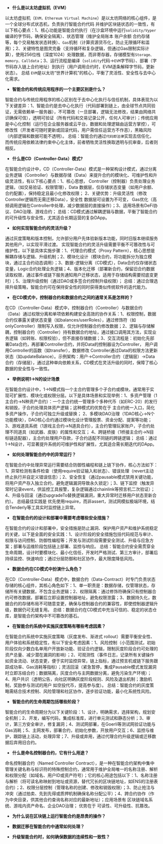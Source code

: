 - **什么是以太坊虚拟机（EVM）**

以太坊虚拟机（`EVM，Ethereum Virtual Machine`）是以太坊网络的核心组件，是一个全球分布式状态机，负责执行智能合约代码 并维护区块链状态的一致性，有以下核心要点：1、核心功能是智能合约执行（在沙盒环境中运行`solidity/Vyper`编译的字节码，确保安全隔离）、状态管理（维护全局账本 账户余额 合约存储等，每个交易触发状态转换）、`Gas`机制（计算资源货币化，防止无限循环和滥用）；2、关键特性是图灵完备（支持循环和复杂逻辑，但通过Gas限制实际计算），使用256位栈（深度1024）处理数据，而非寄存器，存储模型有`Storage、memory、Calldata`；3、运行流程是编译（`solidity`代码->`EVM`字节码）、部署（字节码存入链上合约地址）到执行（用户调用合约时，EVM逐条解释字节码，更新状态）。 总结 `EVM`是以太坊“世界计算机”的核心，平衡了灵活性、安全性与去中心化需求。

- **智能合约和传统应用程序的一个主要区别是什么？**

智能合约与传统应用程序的核心区别在于去中心化执行与信任机制，具体表现为以下关键差异：1、智能合约是去中心化执行（代码部署到链上，由全球节点共同验证，无需依赖单一服务器），不可篡改（一旦部署，逻辑无法修改，结果由网络共识确保可信），透明可验证（所有代码和交易记录公开，任何人可审计）；传统应用是中心化控制（运行在企业服务器或云平台，数据和处理逻辑由运营方掌控），可修改性（开发者可随时更新或回滚代码，用户需信任运营方不作恶），黑箱风险（内部逻辑和数据可能不透明）。 总结：智能合约通过`代码即法律`实现去信任化，而传统应用依赖法律约束中心化主体，前者牺牲灵活性换取透明与抗审查，后者则相反。

- **什么是CD（Controller-Data）模式?**

在智能合约设计中，CD（Controller-Data）模式是一种架构设计模式，通过分离业务逻辑（Controller）与数据存储（Data）来提升合约的模块化、可维护性和升级灵活性，有以下核心要点：1、核心思想， Controller（控制器）负责处理业务逻辑，（如交易验证、权限管理），Data 数据层，仅存储状态变量（如用户余额、合约配置），保持稳定且最小化修改权限； 2、关键优势：升级灵活性（修改Controller逻辑而无需迁移Data），安全性 数据层可设置为不可变， Gas优化（高频调用逻辑在Controller中处理，减少数据层的直接操作）；3、适用场景有DeFi协议、DAO治理、游戏合约； 总结：CD模式通过解耦逻辑与数据，平衡了智能合约的可升级性与安全性，尤其适合长期运营的复杂DApp。

- **如何实现智能合约的灵活升级？**

通过灰度策略和版本控制，允许部分用户先体验新版本功能，同时旧版本继续服务其他用户，以实现平滑过渡。 实现智能合约的灵活升级需要平衡不可篡改性与可维护性，以下是具体实施步骤：1、代理合约模式（Proxy Pattern），核心思想是解耦存储与逻辑、升级机制；2、模块化设计（模块合约，将功能拆分为独立模块，通过主合约动态调用）；3、数据-逻辑分离（CD模式），Data合约仅存储状态变量，Logic合约处理业务逻辑；4、版本化迁移（部署新合约，保留旧合约数据读取权限，通过事件或链下服务通知用户迁移状态，适用于存储结构需要彻底变更时）；5、治理升级控制（通过DAO或多签合约控制升级权限）； 总结：通过合理选择升级策略，智能合约可在保持安全性的同时获得类似传统软件的迭代能力。

- **在CD模式中，控制器合约和数据合约之间的通常关系是怎样的？**

在CD（Controller-Data）模式中，控制器合约（Controller）与数据合约（Data）通过权限分离和单项依赖构建安全高效的协作关系：1、权限控制，数据合约仅暴露关键状态变量（如balances/userRoles），通过修饰符（如onlyController）限制写入权限，仅允许控制器合约修改数据；2、逻辑与存储解耦，控制器合约（Controller）持有数据合约地址，通过接口调用其方法，实现业务逻辑（如转账、权限校验），但不直接存储数据；3、交互流程是：初始化先部署Data合约，再部署Controller合约，并将Data的控制器设为Controller， 用户调用Controller的函数（如transfer），数据修改 Controller通过Data的权限方法更新状态（如updateBalance）。示例架构：用户->Controller合约（逻辑层）->Data合约（存储层），通过这种单向依赖关系，CD模式在灵活升级的同时，保障了核心数据的安全性与一致性。

- **举例说明1->N的设计场景**

在智能合约设计中，1→N模式指一个主合约管理多个子合约或模块，通常用于实现可扩展性、模块化或权限分层。以下是具体场景和实现举例：1、多资产管理（1主合约→N种资产合约）：一个主合约统一管理多个多种代币（如ERC-20）的发行和销毁，子合约处理具体资产逻辑；这种模式的优势在于 主合约统一入口，简化多资产操作，子合约可独立升级或替换； 2、多模块DAO治理（1DAO核心→N个功能模块），DAO核心合约通过模块化设计管理股票、资金分配、提案等功能； 3、游戏道具系统（1游戏主合约→N道具合约），主合约管理玩家账户，子合约处理不同道具（如武器、皮肤）的属性和交互； 4、跨链桥接（1桥接主合约→N目标链适配器），主合约处理用户存款，子合约适配不同链的跨链逻辑； 总结：通过1→N设计，可显著提升系统的可维护性和扩展性，尤其适合需长期迭代的DApp。

- **如何处理智能合约中的异常运行？**

在智能合约中处理异常运行需要结合防御性编程和链上链下协作，核心方法如下：1、异常检测有条件检查（使用require验证输入和状态）、错误处理（revert主动终止执行并自定义错误信息）；2、安全恢复（通过pausable模式禁用关键功能，将用户资产存入独立合约，避免逻辑漏洞导致永久锁定）；3、链下监控（触发异常时记录event，供监控工具报警，复杂逻辑通过chainlink等预言机二次验证）；4、升级与回滚（通过upgradeTo替换逻辑漏洞，重大异常时迁移用户状态至新合约）。 总结最佳实践是 优先使用require，而非assert，测试网模拟极端环境，结合Tenderly等工具实时监控链上异常。

- **在智能合约的设计和部署中需要考虑哪些安全措施？**

在智能合约的设计和部署中，安全措施是防止漏洞、保护用户资产和维护系统稳定的关键，以下是全面的安全实践：1、设计阶段的安全措施包括代码规范与审计、权限与访问控制、防御性编程等；开发与测试阶段需要安全测试、升级与应急方案；部署与运维阶段包括链上部署、监控与响应。 总结：智能合约安全需贯穿全生命周期，设计时要模块化、最小化信任，开发时严格测试、第三方审计，部署后持续监控、快速响应；通过分层防御和社区协作，最大限度降低风险。

- **数据合约在CD模式中扮演什么角色？**

在CD（Controller-Data）模式中，数据合约（Data-Contract）时专门负责状态存储的核心组件，其核心角色如下：1、单一职责是：数据存储，仅管理状态，存储所有关键数据，不包含业务逻辑；2、权限隔离：通过修饰符确保只有控制器合约可修改数据，部署后立即设置控制器地址，避免权限泄露；3、数据持久化，数据合约的存储布局不可随意变更，确保与控制器合约的兼容性，即使控制器逻辑升级，数据仍可无缝复用。 总结：数据合约在CD模式中充当可信的、稳定的状态仓库，是智能合约架构中不可篡改的基石。

- **在智能合约系统中实施灰度策略有哪些考虑因素？**

在智能合约系统中实施灰度策略（灰度发布、渐进式 rollout）需要平衡安全性、用户体验和系统稳定性，有以下安全考虑因素：1、风险控制（小范围测试，初始阶段仅向少数白名单用户开放新功能、验证合约逻辑，限制灰度阶段合约可处理的资产总量、减少潜在漏洞的影响）；2、可观测性（事件日志，记录所有关键操作 如资金流动、状态变更，便于实时监控异常，链上指标，通过预言机或链下服务跟踪成功率、Gas消耗等指标）；灵活回滚（紧急暂停，集成Pausable模式发现漏洞时立即冻结合约；数据隔离，灰度合约与主网数据分离，避免污染生产环境）；4、用户共识（透明公告，向社区明确灰度阶段规则、风险及退出机制；激励机制，奖励参与测试的用户 如空投代币，提高参与度）。 总结：智能合约的灰度策略需结合技术控制、风险管理和社区协作，逐步验证功能，最小化系统性风险。

- **智能合约的生命周期包括哪些阶段？**

智能合约的生命周期分为以下关键阶段：1、设计，明确需求，选择架构，规划安全机制；2、开发，编写代码，集成标准库，进行单元测试和静态分析；3、审计，第三方安全审计，修复漏洞；4、测试网部署，在Goerli等测试网验证功能与Gas消耗；5、主网发布，部署合约，初始化参数，开放用户交互；6、监控与维护，跟踪链上活动，处理异常；7、升级或弃用，通过代理合约升级逻辑或迁移数据后弃用旧合约。

- **什么是命名控制器合约，它有什么用途？**

命名控制器合约（Named Controller Contract），是一种在智能合约架构中集中管理关键名称与标识符的特殊控制合约，通常用于维护全局唯一的名称注册、解析和权限分配（如域名、用户ID或资产符号）；它的核心用途包括以下：1、名称注册与解析（将可读名称映射到地址或资源，替代冗长的区块链地址，如ENS的注册表合约）；2、权限分层控制（管理名称的创建、修改和销毁权限）；3、防止抢注与冲突（通过拍卖、先到先得或质押机制确保名称分配公平）；4、跨合约协作（作为中央目录，供其他合约查询名称对应的最新地址）；应用场景有 区块链域名系统、游戏内资产命名、企业DAO治理； 优势在于 可读性、可升级性、抗篡改。

- **为什么说在区块链上运行智能合约是昂贵的操作？**

- **数据迁移在智能合约中通常如何处理？**

- **升级智能合约时，如何确保数据的连续性和一致性？**
